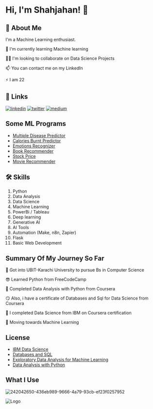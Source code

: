 
# Hi, I'm Shahjahan! 👋

## 🚀 About Me
I'm a Machine Learning enthusiast. 

🧠 I'm currently learning Machine learning

👯‍♀️ I'm looking to collaborate on Data Science Projects

📫 You can contact me on my LinkedIn

⚡️ I am 22


## 🔗 Links
[![linkedin](https://img.shields.io/badge/linkedin-0A66C2?style=for-the-badge&logo=linkedin&logoColor=white)](https://www.linkedin.com/in/shahjahan-mirza-a60a6b231)
[![twitter](https://img.shields.io/badge/twitter-1DA1F2?style=for-the-badge&logo=twitter&logoColor=white)](https://twitter.com/shaju_official)
[![medium](https://img.shields.io/badge/-MEDIUM-black)](https://medium.com/@03318325446sm)

## Some ML Programs
 - [Multiple Disease Predictor](https://shahjahanmirza-multiple-disease-predictor-system-main-b499rx.streamlit.app/)
 - [Calories Burnt Predictor](https://shahjahanmirza-calories-burnt-main-1ozxy5.streamlit.app/)
 - [Emotions Recognizer](https://shahjahanmirza-emotions-recognizer-main-17mh24.streamlit.app/) 
 - [Book Recommender](https://shahjahanmirza-book-recommender-main-zu7bhh.streamlit.app/)
 - [Stock Price](https://shahjahanmirza-stock-price-main-gtzl53.streamlit.app/)
 - [Movie Recommender](https://shahjahanmirza-movie-recommender-main-vk97b1.streamlit.app/)

## 🛠 Skills
1. Python
2. Data Analysis
3. Data Science
4. Machine Learning
5. PowerBi / Tableau
6. Deep learning
7. Generative AI
8. AI Tools
9. Automation (Make, n8n, Zapier)
10. Flask
11. Basic Web Development
    

## Summary Of My Journey So Far

🤩 Got into UBIT-Karachi University to pursue Bs in Computer Science

😎 Learned Python from FreeCodeCamp

🥳 Completed Data Analysis with Python from Coursera

😏 Also, i have a certificate of Databases and Sql for Data Science from Coursera

🥰 I completed Data Science from IBM on Coursera certification

🤑 Moving towards Machine Learning
## License
 
 - [IBM Data Science](https://coursera.org/share/ff51c725eca09d33396e564f7c95c04d)
 - [Databases and SQL](https://coursera.org/share/4a9d23a7918ff43f979f8ef4ff14e187)
 - [Exploratory Data Analysis for Machine Learning](https://coursera.org/share/1f30101b46cfc32428e63044acf730f4)
 - [Data Analysis with Python](https://coursera.org/share/138975e26aaadc5d44621087b7b49d4e)


## What I Use
![242042650-436eb989-9666-4a79-93cb-ef23f0257952](https://github.com/ShahjahanMirza/ShahjahanMirza/assets/103453568/95e1538c-544c-45ed-a94b-28e685cb41cd)


![Logo](https://github-readme-stats.vercel.app/api?username=ShahjahanMirza&&show_icons=true&title_color=ffffff&icon_color=bb2acf&text_color=daf7dc&bg_color=151515)

